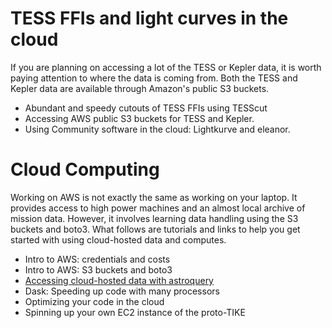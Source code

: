 
# TESS FFIs and light curves in the cloud
If you are planning on accessing a lot of the TESS or Kepler data, it is worth paying attention to where the data is coming from.  Both the TESS and Kepler data are available through Amazon's public S3 buckets.  

- Abundant and speedy cutouts of TESS FFIs using TESScut 
- Accessing AWS public S3 buckets for TESS and Kepler.
- Using Community software in the cloud: Lightkurve and eleanor.


# Cloud Computing
Working on AWS is not exactly the same as working on your laptop. It provides access to high power machines and an almost local archive of mission data. However, it involves learning data handling using the S3 buckets and boto3.  What follows are tutorials and links to help you get started with using cloud-hosted data and computes.

- Intro to AWS: credentials and costs
- Intro to AWS: S3 buckets and boto3
- [Accessing cloud-hosted data with astroquery](./code/cloud_astroquery.ipynb)
- Dask: Speeding up code with many processors
- Optimizing your code in the cloud
- Spinning up your own EC2 instance of the proto-TIKE

